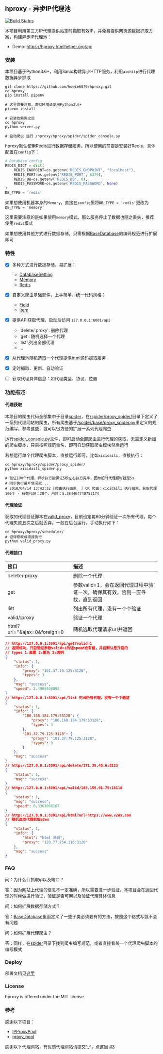 ## hproxy - 异步IP代理池

[![Build Status](https://travis-ci.org/howie6879/hproxy.svg?branch=master)](https://travis-ci.org/howie6879/hproxy)

本项目利用第三方IP代理提供站定时抓取有效IP，并免费提供网页源数据抓取方案，构建异步IP代理池：

- Demo: https://hproxy.htmlhelper.org/api

### 安装

本项目基于Python3.6+，利用Sanic构建异步HTTP服务，利用`aiohttp`进行代理数据异步抓取

``` shell
git clone https://github.com/howie6879/hproxy.git
cd hproxy
pip install pipenv

# 这里需要注意，虚拟环境请使用Python3.6+
pipenv install

# 安装依赖库之后
cd hproxy
python server.py

# 启动爬虫 运行 /hproxy/hproxy/spider/spider_console.py
```

hproxy默认使用Redis进行数据存储服务，所以使用的前提是安装好Redis，具体配置在`config`下：

``` python
# Database config
REDIS_DICT = dict(
    REDIS_ENDPOINT=os.getenv('REDIS_ENDPOINT', "localhost"),
    REDIS_PORT=os.getenv('REDIS_PORT', 6379),
    REDIS_DB=os.getenv('REDIS_DB', 0),
    REDIS_PASSWORD=os.getenv('REDIS_PASSWORD', None)
)
DB_TYPE = 'redis'
```

如果想使用机器本身的`Memory`，直接在`config`里将`DB_TYPE = 'redis'`更改为`DB_TYPE = 'memory'`

这里需要注意的是如果使用`memory`模式，那么服务停止了数据也随之丢失，推荐使用`redis`模式

如果想使用其他方式进行数据存储，只需根据[BaseDatabase](https://github.com/howie6879/hproxy/blob/master/hproxy/database/base_database.py)的编码规范进行扩展即可

### 特性 

- [x] 多种方式进行数据存储，易扩展：
    - [DatabaseSetting](https://github.com/howie6879/hproxy/blob/master/hproxy/database/db_setting.py)
    - [Memory](https://github.com/howie6879/hproxy/blob/master/hproxy/database/backends/memory_database.py)
    - [Redis](https://github.com/howie6879/hproxy/blob/master/hproxy/database/backends/redis_database.py)
- [x] 自定义爬虫基础部件，上手简单，统一代码风格：
    - [Field](https://github.com/howie6879/hproxy/blob/master/hproxy/spider/base/field.py)
    - [Item](https://github.com/howie6879/hproxy/blob/master/hproxy/spider/base/item.py)
- [x] 提供API获取代理，启动后访问 `127.0.0.1:8001/api`
    - 'delete/:proxy': 删除代理
    - 'get': 随机选择一个代理
    - 'list':列出全部代理
    - ...


- [x] 从代理池随机选取一个代理提供html源码抓取服务
- [x] 定时抓取、更新、自动验证
- [ ] 获取代理具体信息：如代理类型、协议、位置

### 功能描述

#### 代理获取

本项目的爬虫代码全部集中于目录[spider](https://github.com/howie6879/hproxy/tree/master/hproxy/spider)，在[/spider/proxy_spider/](https://github.com/howie6879/hproxy/tree/master/hproxy/spider/proxy_spider)目录下定义了一系列代理网站的爬虫，所有爬虫基于[/spider/base/proxy_spider.py](https://github.com/howie6879/hproxy/blob/master/hproxy/spider/base/proxy_spider.py)里定义的规范编写，参考这些，就可以很方便的扩展一系列代理爬虫

运行[spider_console.py](https://github.com/howie6879/hproxy/blob/master/hproxy/spider/spider_console.py)文件，即可启动全部爬虫进行代理的获取，无需定义新加的爬虫脚本，只需按照规范命名，即可自动获取爬虫模块然后运行

若想运行单个代理爬虫脚本，直接运行即可，比如`xicidaili`，直接执行：

``` shell
cd hproxy/hproxy/spider/proxy_spider/
python xicidaili_spider.py

# 验证100个代理，异步执行能保证5秒左右执行完毕，因为超时代理超时就是5s
# 同步执行最坏情况就...
# 2018/04/14 13:42:32 [爬虫执行结束  ] OK 爬虫：xicidaili 执行结束，获取代理100个 - 有效代理：28个，用时：5.384464740753174 
```

#### 代理验证

获取的代理验证脚本在[valid_proxy](https://github.com/howie6879/hproxy/blob/master/hproxy/scheduler/valid_proxy.py)，目前设定每60分钟验证一次所有代理，每个代理失败五次之后就丢弃，一般在后台运行，手动执行如下：

``` shell
cd hproxy/hproxy/scheduler/
# 记得修改成直接执行
python valid_proxy.py
```

#### 代理接口

| 接口                         | 描述                                                         |
| :--------------------------- | :----------------------------------------------------------- |
| delete/:proxy                | 删除一个代理                                                 |
| get                          | 参数valid=1，会在返回代理过程中验证一次，确保其有效，否则一直寻找，直到返回 |
| list                         | 列出所有代理，没有一个个验证                                 |
| valid/:proxy                 | 验证一个代理                                                 |
| html?url=''&ajax=0&foreign=0 | 随机选取代理请求url并返回                                    |

``` json
// http://127.0.0.1:8001/api/get?valid=1
// 返回成功，开启验证参数valid=1的话speed会有值，并且默认是开启的
// types 1:高匿 2:匿名 3:透明
{
    "status": 1,
    "info": {
        "proxy": "101.37.79.125:3128",
        "types": 3
    },
    "msg": "success",
    "speed": 2.4909408092
}
// http://127.0.0.1:8001/api/list 列出所有代理，没有一个个验证
{
    "status": 1,
    "info": {
        "180.168.184.179:53128": {
            "proxy": "180.168.184.179:53128",
            "types": 3
        },
        "101.37.79.125:3128": {
            "proxy": "101.37.79.125:3128",
            "types": 3
        }
    },
    "msg": "success"
}
// http://127.0.0.1:8001/api/delete/171.39.45.6:8123
{
    "status": 1,
    "msg": "success"
}
// http://127.0.0.1:8001/api/valid/183.159.91.75:18118
{
    "status": 1,
    "msg": "success",
    "speed": 0.3361008167
}
// http://127.0.0.1:8001/api/html?url=https://www.v2ex.com
// 随机选取代理抓取v2ex
{
    "status": 1,
    "info": {
        "html": "html 源码",
        "proxy": "120.77.254.116:3128"
    },
    "msg": "success"
}
```

### FAQ

问：为什么只抓取ip以及端口？

答：因为网站上代理的信息不一定准确，所以需要进一步验证，本项目会在返回代理的时候做进行验证，验证是否可用以及验证代理具体信息

问：如何扩展数据存储方式？

答：[BaseDatabase](https://github.com/howie6879/hproxy/blob/master/hproxy/database/base_database.py)里面定义了一些子类必须要有的方法，按照这个格式写就不会有问题

问：如何扩展代理爬虫？

答：同样，在[spider](https://github.com/howie6879/hproxy/tree/master/hproxy/spider)目录下找到爬虫编写规范，或者直接看某一个代理爬虫脚本的编写模式

### Deploy

部署文档见[这里](./docs/deploy.md)

### License

hproxy is offered under the MIT license.

### 参考

感谢以下项目：

- [IPProxyPool](https://github.com/qiyeboy/IPProxyPool)
- [proxy_pool](https://github.com/jhao104/proxy_pool)

感谢以下代理网站，有优质代理网站请提交^_^，点这里 [#3](https://github.com/howie6879/hproxy/issues/3)
